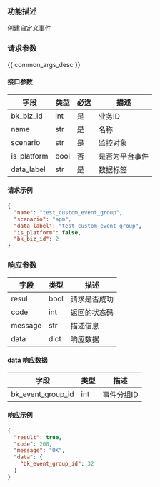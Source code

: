 ### 功能描述

创建自定义事件

### 请求参数

{{ common_args_desc }}

#### 接口参数

| 字段          | 类型   | 必选 | 描述      |
|-------------|------|----|---------|
| bk_biz_id   | int  | 是  | 业务ID    |
| name        | str  | 是  | 名称      |
| scenario    | str  | 是  | 监控对象    |
| is_platform | bool | 否  | 是否为平台事件 |
| data_label  | str  | 是  | 数据标签    |

#### 请求示例

```json
{
  "name": "test_custom_event_group",
  "scenario": "apm",
  "data_label": "test_custom_event_group",
  "is_platform": false,
  "bk_biz_id": 2
}
```

### 响应参数

| 字段      | 类型   | 描述     |
|---------|------|--------|
| resul   | bool | 请求是否成功 |
| code    | int  | 返回的状态码 |
| message | str  | 描述信息   |
| data    | dict | 响应数据   |

#### data 响应数据

| 字段                | 类型  | 描述     |
|-------------------|-----|--------|
| bk_event_group_id | int | 事件分组ID |

#### 响应示例

```json
{
  "result": true,
  "code": 200,
  "message": "OK",
  "data": {
    "bk_event_group_id": 32
  }
}
```
